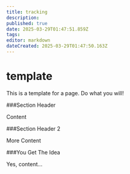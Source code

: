 ```yaml
---
title: tracking
description: 
published: true
date: 2025-03-29T01:47:51.859Z
tags: 
editor: markdown
dateCreated: 2025-03-29T01:47:50.163Z
---
```


# template

This is a template for a page.  Do what you will!

###Section Header

Content

###Section Header 2

More Content

###You Get The Idea

Yes, content...


